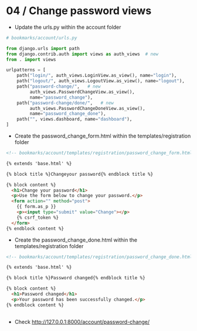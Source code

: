 04 / Change password views
========================================================


* Update the urls.py within the account folder
```python
# bookmarks/account/urls.py

from django.urls import path
from django.contrib.auth import views as auth_views  # new
from . import views

urlpatterns = [
    path("login/", auth_views.LoginView.as_view(), name="login"),
    path("logout/", auth_views.LogoutView.as_view(), name="logout"),
    path("password-change/",   # new
         auth_views.PasswordChangeView.as_view(),
         name="password_change"),
    path("password-change/done/",   # new
         auth_views.PasswordChangeDoneView.as_view(),
         name="password_change_done"),
    path("", views.dashboard, name="dashboard"),
]
```

* Create the password_change_form.html within the templates/registration folder
```html
<!-- bookmarks/account/templates/registration/password_change_form.html -->

{% extends 'base.html' %}

{% block title %}Changeyour password{% endblock title %}

{% block content %}
  <h1>Change your password</h1>
  <p>Use the form below to change your password.</p>
  <form action="" method="post">
    {{ form.as_p }}
    <p><input type="submit" value="Change"></p>
    {% csrf_token %}
  </form>
{% endblock content %}

```

* Create the password_change_done.html within the templates/registration folder
```html
<!-- bookmarks/account/templates/registration/password_change_done.html -->

{% extends 'base.html' %}

{% block title %}Password changed{% endblock title %}

{% block content %}
  <h1>Password changed</h1>
  <p>Your password has been successfully changed.</p>
{% endblock content %}
        
```

* Check http://127.0.0.1:8000/account/password-change/

